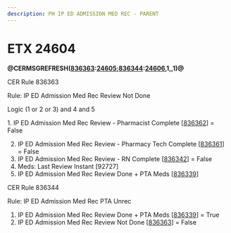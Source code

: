```yaml
---
description: PH IP ED ADMISSION MED REC - PARENT
---
```


# ETX 24604

**@CERMSGREFRESH(**[**836363**](../cer/cer-836339.md)**:**[**24605**](etx-24605.md)**;**[**836344**](../cer/cer-836344.md)**:**[**24606**](etx-24606.md)**,1,,1)@**



CER Rule 836363

Rule: IP ED Admission Med Rec Review Not Done

Logic (1 or 2 or 3) and 4 and 5

&#x20;1\.   IP ED Admission Med Rec Review - Pharmacist Complete \[[836362](../cer/cer-836362.md)] = False

2. IP ED Admission Med Rec Review - Pharmacy Tech Complete \[[836361](../cer/cer-836361.md)] = False
3. IP ED Admission Med Rec Review - RN Complete \[[836342](../cer/cer-836342.md)] = False
4. Meds: Last Review Instant \[92727]
5. IP ED Admission Med Rec Review Done + PTA Meds \[[836339](../cer/cer-836339.md)]



CER Rule 836344

Rule: IP ED Admission Med Rec PTA Unrec

1. IP ED Admission Med Rec Review Done + PTA Meds \[[836339](../cer/cer-836339.md)] = True
2. IP ED Admission Med Rec Review Not Done \[[836363](../cer/cer-836363.md)] = False
